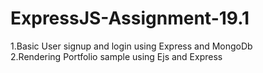# ExpressJS-Assignment-19.1
1.Basic User signup and login using Express and MongoDb <br>
2.Rendering Portfolio sample using Ejs and Express
